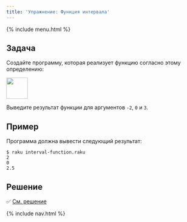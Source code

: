 ```yaml
---
title: 'Упражнение: Функция интервала'
---
```


{% include menu.html %}

## Задача

Создайте программу, которая реализует функцию согласно этому определению:

<img src="f.png" style="height: 4em; width: auto" />

Выведите результат функции для аргументов `-2`, `0` и `3`.


## Пример

Программа должна вывести следующий результат:

```console
$ raku interval-function.raku
2
0
2.5
```

## Решение

✅ [См. решение](solution)

{% include nav.html %}